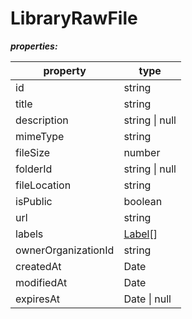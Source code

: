 # LibraryRawFile

**_properties:_**

| property              | type                              |
| --------------------- | --------------------------------- |
| id                    | string                            |
| title                 | string                            |
| description           | string \| null                    |
| mimeType              | string                            |
| fileSize              | number                            |
| folderId              | string \| null                    |
| fileLocation          | string                            |
| isPublic              | boolean                           |
| url                   | string                            |
| labels                | [Label](./Label.md)[]             |
| ownerOrganizationId   | string                            |
| createdAt             | Date                              |
| modifiedAt            | Date                              |
| expiresAt             | Date \| null                      |
